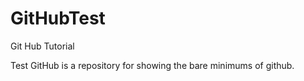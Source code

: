 # GitHubTest
Git Hub Tutorial 

Test GitHub is a repository for showing the bare minimums of github.
